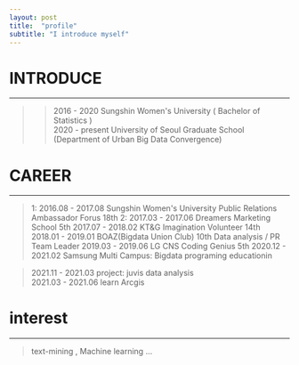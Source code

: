 ```yaml
---
layout: post
title:  "profile"
subtitle: "I introduce myself"
---
```



# INTRODUCE
-------------
>> 2016 - 2020      Sungshin Women's University ( Bachelor of Statistics )  
>> 2020 - present   University of Seoul Graduate School (Department of Urban Big Data Convergence) 


# CAREER
------------
> 1: 2016.08 - 2017.08   Sungshin Women's University Public Relations Ambassador Forus 18th 
> 2: 2017.03 - 2017.06   Dreamers Marketing School 5th 
> 2017.07 - 2018.02   KT&G Imagination Volunteer 14th
> 2018.01 - 2019.01   BOAZ(Bigdata Union Club) 10th  Data analysis  / PR Team Leader
> 2019.03 - 2019.06   LG CNS Coding Genius 5th
> 2020.12 - 2021.02   Samsung Multi Campus: Bigdata programing educationin

> 2021.11 - 2021.03   project: juvis data analysis   
> 2021.03 - 2021.06   learn Arcgis
  
  
# interest
-----------
> text-mining , Machine learning ...




